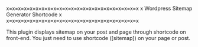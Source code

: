 x=x=x=x=x=x=x=x=x=x=x=x=x=x=x=x=x=x=x=x=x=x=x
x   Wordpress Sitemap Generator Shortcode   x
x=x=x=x=x=x=x=x=x=x=x=x=x=x=x=x=x=x=x=x=x=x=x

This plugin displays sitemap on your post and page through shortcode on front-end. You just need to use shortcode ([sitemap]) on your page or post.
